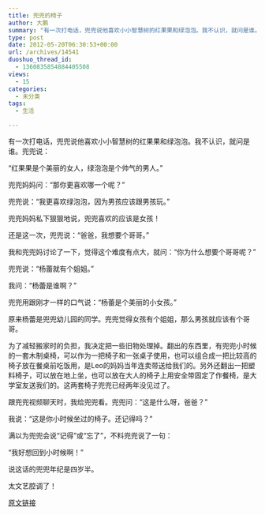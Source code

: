 ```yaml
---
title: 兜兜的椅子
author: 大鹏
summary: "有一次打电话，兜兜说他喜欢小小智慧树的红果果和绿泡泡。我不认识，就问是谁。兜兜说："
type: post
date: 2012-05-20T06:30:53+00:00
url: /archives/14541
duoshuo_thread_id:
  - 1360835854884405508
views:
  - 15
categories:
  - 未分类
tags:
  - 生活

---
```

有一次打电话，兜兜说他喜欢小小智慧树的红果果和绿泡泡。我不认识，就问是谁。兜兜说：
  
“红果果是个美丽的女人，绿泡泡是个帅气的男人。”
  
兜兜妈妈问：“那你更喜欢哪一个呢？”
  
兜兜说：“我更喜欢绿泡泡，因为男孩应该跟男孩玩。”
  
兜兜妈妈私下狠狠地说，兜兜喜欢的应该是女孩！

还是这一次，兜兜说：“爸爸，我想要个哥哥。”
  
我和兜兜妈讨论了一下，觉得这个难度有点大，就问：“你为什么想要个哥哥呢？”
  
兜兜说：“杨蕾就有个姐姐。”
  
我问：“杨蕾是谁啊？”
  
兜兜用跟刚才一样的口气说：“杨蕾是个美丽的小女孩。”
  
原来杨蕾是兜兜幼儿园的同学。兜兜觉得女孩有个姐姐，那么男孩就应该有个哥哥。

为了减轻搬家时的负担，我决定把一些旧物处理掉。翻出的东西里，有兜兜小时候的一套木制桌椅，可以作为一把椅子和一张桌子使用，也可以组合成一把比较高的椅子放在餐桌前吃饭用，是Leo的妈妈当年连卖带送给我们的。另外还翻出一把塑料椅子，可以放在地上坐，也可以放在大人的椅子上用安全带固定了作餐椅，是大学室友送我们的。这两套椅子兜兜已经两年没见过了。
  
跟兜兜视频聊天时，我给兜兜看。兜兜问：“这是什么呀，爸爸？”
  
我说：“这是你小时候坐过的椅子。还记得吗？”
  
满以为兜兜会说“记得”或“忘了”，不料兜兜说了一句：
  
“我好想回到小时候啊！”
  
说这话的兜兜年纪是四岁半。
  
太文艺腔调了！

[原文链接](http://dapengde.com/archives/14541)

